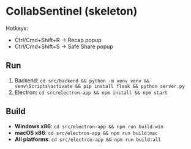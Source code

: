 # CollabSentinel (skeleton)

Hotkeys:
- Ctrl/Cmd+Shift+R → Recap popup
- Ctrl/Cmd+Shift+S → Safe Share popup

## Run
1) Backend: `cd src/backend && python -m venv venv && venv\Scripts\activate && pip install flask && python server.py`
2) Electron: `cd src/electron-app && npm install && npm start`

## Build
- **Windows x86**: `cd src/electron-app && npm run build:win`
- **macOS x86**: `cd src/electron-app && npm run build:mac`
- **All platforms**: `cd src/electron-app && npm run build:all`
